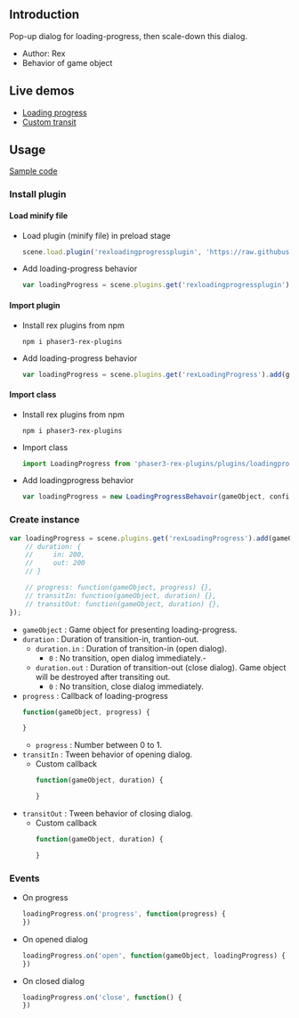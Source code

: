## Introduction

Pop-up dialog for loading-progress, then scale-down this dialog.

- Author: Rex
- Behavior of game object

## Live demos

- [Loading progress](https://codepen.io/rexrainbow/pen/NWYNZgO)
- [Custom transit](https://codepen.io/rexrainbow/pen/wvmGLJX)

## Usage

[Sample code](https://github.com/rexrainbow/phaser3-rex-notes/tree/master/examples/loading-progress)

### Install plugin

#### Load minify file

- Load plugin (minify file) in preload stage
    ```javascript
    scene.load.plugin('rexloadingprogressplugin', 'https://raw.githubusercontent.com/rexrainbow/phaser3-rex-notes/master/dist/rexloadingprogressplugin.min.js', true);
    ```
- Add loading-progress behavior
    ```javascript
    var loadingProgress = scene.plugins.get('rexloadingprogressplugin').add(gameObject, config);
    ```

#### Import plugin

- Install rex plugins from npm
    ```
    npm i phaser3-rex-plugins
    ```
- Add loading-progress behavior
    ```javascript
    var loadingProgress = scene.plugins.get('rexLoadingProgress').add(gameObject, config);
    ```

#### Import class

- Install rex plugins from npm
    ```
    npm i phaser3-rex-plugins
    ```
- Import class
    ```javascript
    import LoadingProgress from 'phaser3-rex-plugins/plugins/loadingprogress.js';
    ```
- Add loadingprogress behavior
    ```javascript
    var loadingProgress = new LoadingProgressBehavoir(gameObject, config);
    ```

### Create instance

```javascript
var loadingProgress = scene.plugins.get('rexLoadingProgress').add(gameObject, {
    // duration: {
    //     in: 200,
    //     out: 200
    // }

    // progress: function(gameObject, progress) {},
    // transitIn: function(gameObject, duration) {},
    // transitOut: function(gameObject, duration) {},
});
```

- `gameObject` : Game object for presenting loading-progress.
- `duration` : Duration of transition-in, trantion-out.
    - `duration.in` : Duration of transition-in (open dialog).
        - `0` : No transition, open dialog immediately.- 
    - `duration.out` : Duration of transition-out (close dialog). Game object will be destroyed after transiting out.
        - `0` : No transition, close dialog immediately.
- `progress` : Callback of loading-progress
    ```javascript
    function(gameObject, progress) {

    }
    ```
    - `progress` : Number between 0 to 1.
- `transitIn` : Tween behavior of opening dialog.
    - Custom callback
        ```javascript
        function(gameObject, duration) {

        }
        ```
- `transitOut` : Tween behavior of closing dialog.
    - Custom callback
        ```javascript
        function(gameObject, duration) {

        }
        ```

### Events

- On progress
    ```javascript
    loadingProgress.on('progress', function(progress) {
    })
    ```
- On opened dialog
    ```javascript
    loadingProgress.on('open', function(gameObject, loadingProgress) {
    })
    ```
- On closed dialog
    ```javascript
    loadingProgress.on('close', function() {
    })
    ```
